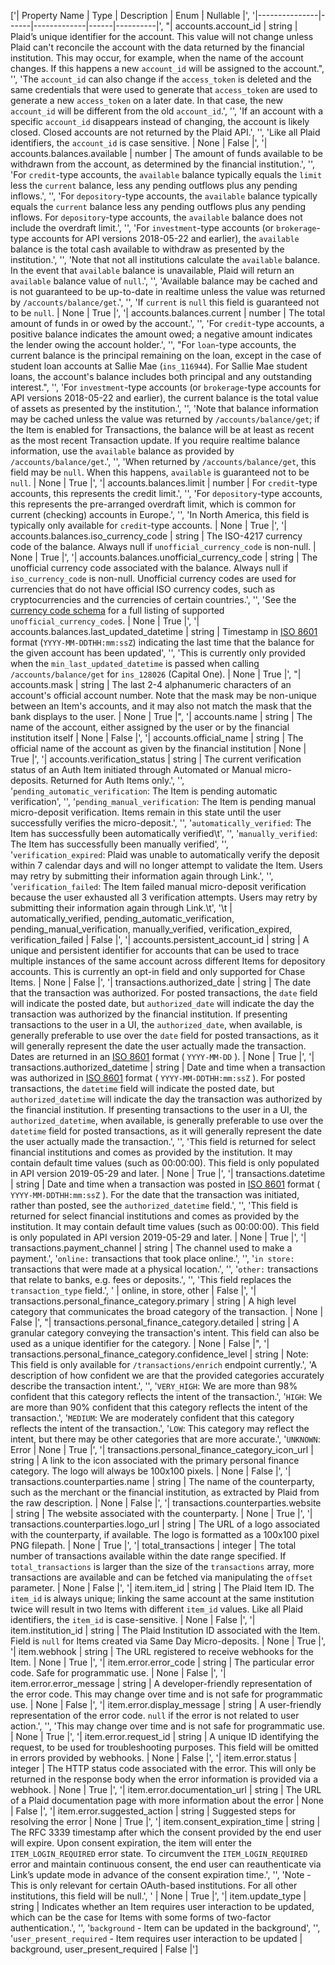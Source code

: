 ['| Property Name | Type | Description | Enum | Nullable |',
 '|---------------|------|-------------|------|----------|',
 "| accounts.account_id | string | Plaid’s unique identifier for the account. This value will not change unless Plaid can't reconcile the account with the data returned by the financial institution. This may occur, for example, when the name of the account changes. If this happens a new `account_id` will be assigned to the account.",
 '',
 'The `account_id` can also change if the `access_token` is deleted and the same credentials that were used to generate that `access_token` are used to generate a new `access_token` on a later date. In that case, the new `account_id` will be different from the old `account_id`.',
 '',
 'If an account with a specific `account_id` disappears instead of changing, the account is likely closed. Closed accounts are not returned by the Plaid API.',
 '',
 'Like all Plaid identifiers, the `account_id` is case sensitive. | None | False |',
 '| accounts.balances.available | number | The amount of funds available to be withdrawn from the account, as determined by the financial institution.',
 '',
 'For `credit`-type accounts, the `available` balance typically equals the `limit` less the `current` balance, less any pending outflows plus any pending inflows.',
 '',
 'For `depository`-type accounts, the `available` balance typically equals the `current` balance less any pending outflows plus any pending inflows. For `depository`-type accounts, the `available` balance does not include the overdraft limit.',
 '',
 'For `investment`-type accounts (or `brokerage`-type accounts for API versions 2018-05-22 and earlier), the `available` balance is the total cash available to withdraw as presented by the institution.',
 '',
 'Note that not all institutions calculate the `available`  balance. In the event that `available` balance is unavailable, Plaid will return an `available` balance value of `null`.',
 '',
 'Available balance may be cached and is not guaranteed to be up-to-date in realtime unless the value was returned by `/accounts/balance/get`.',
 '',
 'If `current` is `null` this field is guaranteed not to be `null`. | None | True |',
 '| accounts.balances.current | number | The total amount of funds in or owed by the account.',
 '',
 'For `credit`-type accounts, a positive balance indicates the amount owed; a negative amount indicates the lender owing the account holder.',
 '',
 "For `loan`-type accounts, the current balance is the principal remaining on the loan, except in the case of student loan accounts at Sallie Mae (`ins_116944`). For Sallie Mae student loans, the account's balance includes both principal and any outstanding interest.",
 '',
 'For `investment`-type accounts (or `brokerage`-type accounts for API versions 2018-05-22 and earlier), the current balance is the total value of assets as presented by the institution.',
 '',
 'Note that balance information may be cached unless the value was returned by `/accounts/balance/get`; if the Item is enabled for Transactions, the balance will be at least as recent as the most recent Transaction update. If you require realtime balance information, use the `available` balance as provided by `/accounts/balance/get`.',
 '',
 'When returned by `/accounts/balance/get`, this field may be `null`. When this happens, `available` is guaranteed not to be `null`. | None | True |',
 '| accounts.balances.limit | number | For `credit`-type accounts, this represents the credit limit.',
 '',
 'For `depository`-type accounts, this represents the pre-arranged overdraft limit, which is common for current (checking) accounts in Europe.',
 '',
 'In North America, this field is typically only available for `credit`-type accounts. | None | True |',
 '| accounts.balances.iso_currency_code | string | The ISO-4217 currency code of the balance. Always null if `unofficial_currency_code` is non-null. | None | True |',
 '| accounts.balances.unofficial_currency_code | string | The unofficial currency code associated with the balance. Always null if `iso_currency_code` is non-null. Unofficial currency codes are used for currencies that do not have official ISO currency codes, such as cryptocurrencies and the currencies of certain countries.',
 '',
 'See the [currency code schema](https://plaid.com/docs/api/accounts#currency-code-schema) for a full listing of supported `unofficial_currency_code`s. | None | True |',
 '| accounts.balances.last_updated_datetime | string | Timestamp in [ISO 8601](https://wikipedia.org/wiki/ISO_8601) format (`YYYY-MM-DDTHH:mm:ssZ`) indicating the last time that the balance for the given account has been updated',
 '',
 'This is currently only provided when the `min_last_updated_datetime` is passed when calling `/accounts/balance/get` for `ins_128026` (Capital One). | None | True |',
 "| accounts.mask | string | The last 2-4 alphanumeric characters of an account's official account number. Note that the mask may be non-unique between an Item's accounts, and it may also not match the mask that the bank displays to the user. | None | True |",
 '| accounts.name | string | The name of the account, either assigned by the user or by the financial institution itself | None | False |',
 '| accounts.official_name | string | The official name of the account as given by the financial institution | None | True |',
 '| accounts.verification_status | string | The current verification status of an Auth Item initiated through Automated or Manual micro-deposits.  Returned for Auth Items only.',
 '',
 '`pending_automatic_verification`: The Item is pending automatic verification',
 '',
 '`pending_manual_verification`: The Item is pending manual micro-deposit verification. Items remain in this state until the user successfully verifies the micro-deposit.',
 '',
 '`automatically_verified`: The Item has successfully been automatically verified\t',
 '',
 '`manually_verified`: The Item has successfully been manually verified',
 '',
 '`verification_expired`: Plaid was unable to automatically verify the deposit within 7 calendar days and will no longer attempt to validate the Item. Users may retry by submitting their information again through Link.',
 '',
 '`verification_failed`: The Item failed manual micro-deposit verification because the user exhausted all 3 verification attempts. Users may retry by submitting their information again through Link.\t',
 '\t | automatically_verified, pending_automatic_verification, pending_manual_verification, manually_verified, verification_expired, verification_failed | False |',
 '| accounts.persistent_account_id | string | A unique and persistent identifier for accounts that can be used to trace multiple instances of the same account across different Items for depository accounts. This is currently an opt-in field and only supported for Chase Items. | None | False |',
 '| transactions.authorized_date | string | The date that the transaction was authorized. For posted transactions, the `date` field will indicate the posted date, but `authorized_date` will indicate the day the transaction was authorized by the financial institution. If presenting transactions to the user in a UI, the `authorized_date`, when available, is generally preferable to use over the `date` field for posted transactions, as it will generally represent the date the user actually made the transaction. Dates are returned in an [ISO 8601](https://wikipedia.org/wiki/ISO_8601) format ( `YYYY-MM-DD` ). | None | True |',
 '| transactions.authorized_datetime | string | Date and time when a transaction was authorized in [ISO 8601](https://wikipedia.org/wiki/ISO_8601) format ( `YYYY-MM-DDTHH:mm:ssZ` ). For posted transactions, the `datetime` field will indicate the posted date, but `authorized_datetime` will indicate the day the transaction was authorized by the financial institution. If presenting transactions to the user in a UI, the `authorized_datetime`, when available, is generally preferable to use over the `datetime` field for posted transactions, as it will generally represent the date the user actually made the transaction.',
 '',
 'This field is returned for select financial institutions and comes as provided by the institution. It may contain default time values (such as 00:00:00). This field is only populated in API version 2019-05-29 and later. | None | True |',
 '| transactions.datetime | string | Date and time when a transaction was posted in [ISO 8601](https://wikipedia.org/wiki/ISO_8601) format ( `YYYY-MM-DDTHH:mm:ssZ` ). For the date that the transaction was initiated, rather than posted, see the `authorized_datetime` field.',
 '',
 'This field is returned for select financial institutions and comes as provided by the institution. It may contain default time values (such as 00:00:00). This field is only populated in API version 2019-05-29 and later. | None | True |',
 '| transactions.payment_channel | string | The channel used to make a payment.',
 '`online:` transactions that took place online.',
 '',
 '`in store:` transactions that were made at a physical location.',
 '',
 '`other:` transactions that relate to banks, e.g. fees or deposits.',
 '',
 'This field replaces the `transaction_type` field.',
 ' | online, in store, other | False |',
 '| transactions.personal_finance_category.primary | string | A high level category that communicates the broad category of the transaction. | None | False |',
 "| transactions.personal_finance_category.detailed | string | A granular category conveying the transaction's intent. This field can also be used as a unique identifier for the category. | None | False |",
 '| transactions.personal_finance_category.confidence_level | string | Note: This field is only available for `/transactions/enrich` endpoint currently.',
 'A description of how confident we are that the provided categories accurately describe the transaction intent.',
 '',
 '`VERY_HIGH`: We are more than 98% confident that this category reflects the intent of the transaction.',
 '`HIGH`: We are more than 90% confident that this category reflects the intent of the transaction.',
 '`MEDIUM`: We are moderately confident that this category reflects the intent of the transaction.',
 '`LOW`: This category may reflect the intent, but there may be other categories that are more accurate.',
 '`UNKNOWN`: Error | None | True |',
 '| transactions.personal_finance_category_icon_url | string | A link to the icon associated with the primary personal finance category. The logo will always be 100x100 pixels. | None | False |',
 '| transactions.counterparties.name | string | The name of the counterparty, such as the merchant or the financial institution, as extracted by Plaid from the raw description. | None | False |',
 '| transactions.counterparties.website | string | The website associated with the counterparty. | None | True |',
 '| transactions.counterparties.logo_url | string | The URL of a logo associated with the counterparty, if available. The logo is formatted as a 100x100 pixel PNG filepath. | None | True |',
 '| total_transactions | integer | The total number of transactions available within the date range specified. If `total_transactions` is larger than the size of the `transactions` array, more transactions are available and can be fetched via manipulating the `offset` parameter. | None | False |',
 '| item.item_id | string | The Plaid Item ID. The `item_id` is always unique; linking the same account at the same institution twice will result in two Items with different `item_id` values. Like all Plaid identifiers, the `item_id` is case-sensitive. | None | False |',
 '| item.institution_id | string | The Plaid Institution ID associated with the Item. Field is `null` for Items created via Same Day Micro-deposits. | None | True |',
 '| item.webhook | string | The URL registered to receive webhooks for the Item. | None | True |',
 '| item.error.error_code | string | The particular error code. Safe for programmatic use. | None | False |',
 '| item.error.error_message | string | A developer-friendly representation of the error code. This may change over time and is not safe for programmatic use. | None | False |',
 '| item.error.display_message | string | A user-friendly representation of the error code. `null` if the error is not related to user action.',
 '',
 'This may change over time and is not safe for programmatic use. | None | True |',
 '| item.error.request_id | string | A unique ID identifying the request, to be used for troubleshooting purposes. This field will be omitted in errors provided by webhooks. | None | False |',
 '| item.error.status | integer | The HTTP status code associated with the error. This will only be returned in the response body when the error information is provided via a webhook. | None | True |',
 '| item.error.documentation_url | string | The URL of a Plaid documentation page with more information about the error | None | False |',
 '| item.error.suggested_action | string | Suggested steps for resolving the error | None | True |',
 '| item.consent_expiration_time | string | The RFC 3339 timestamp after which the consent provided by the end user will expire. Upon consent expiration, the item will enter the `ITEM_LOGIN_REQUIRED` error state. To circumvent the `ITEM_LOGIN_REQUIRED` error and maintain continuous consent, the end user can reauthenticate via Link’s update mode in advance of the consent expiration time.',
 '',
 'Note - This is only relevant for certain OAuth-based institutions. For all other institutions, this field will be null.',
 ' | None | True |',
 '| item.update_type | string | Indicates whether an Item requires user interaction to be updated, which can be the case for Items with some forms of two-factor authentication.',
 '',
 '`background` - Item can be updated in the background',
 '',
 '`user_present_required` - Item requires user interaction to be updated | background, user_present_required | False |']